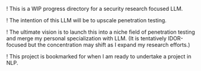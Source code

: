 
! This is a WIP progress directory for a security research focused LLM. 

! The intention of this LLM will be to upscale penetration testing.

! The ultimate vision is to launch this into a niche field of penetration testing and merge my personal specialization with LLM. (It is tentatively IDOR-focused but the concentration may shift as I expand my research efforts.) 

! This project is bookmarked for when I am ready to undertake a project in NLP. 
